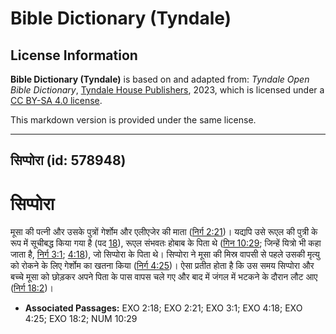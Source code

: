 # Bible Dictionary (Tyndale)

## License Information

**Bible Dictionary (Tyndale)** is based on and adapted from: _Tyndale Open Bible Dictionary_, [Tyndale House Publishers](https://tyndaleopenresources.com/), 2023, which is licensed under a [CC BY-SA 4.0 license](https://creativecommons.org/licenses/by-sa/4.0/legalcode.en).

This markdown version is provided under the same license.



--------------------------------

## सिप्पोरा (id: 578948)

सिप्पोरा
========

मूसा की पत्नी और उसके पुत्रों गेर्शोम और एलीएजेर की माता ([निर्ग 2:21](https://ref.ly/Exod2:21))। यद्यपि उसे रूएल की पुत्री के रूप में सूचीबद्ध किया गया है (पद [18](https://ref.ly/Exod2:18)), रूएल संभवतः होबाब के पिता थे ([गिन 10:29](https://ref.ly/Num10:29); जिन्हें यित्रो भी कहा जाता है, [निर्ग 3:1](https://ref.ly/Exod3:1); [4:18](https://ref.ly/Exod4:18)), जो सिप्पोरा के पिता थे। सिप्पोरा ने मूसा की मिस्र वापसी से पहले उसकी मृत्यु को रोकने के लिए गेर्शोम का खतना किया ([निर्ग 4:25](https://ref.ly/Exod4:25))। ऐसा प्रतीत होता है कि उस समय सिप्पोरा और बच्चे मूसा को छोड़कर अपने पिता के पास वापस चले गए और बाद में जंगल में भटकने के दौरान लौट आए ([निर्ग 18:2](https://ref.ly/Exod18:2))। 

* **Associated Passages:** EXO 2:18; EXO 2:21; EXO 3:1; EXO 4:18; EXO 4:25; EXO 18:2; NUM 10:29

